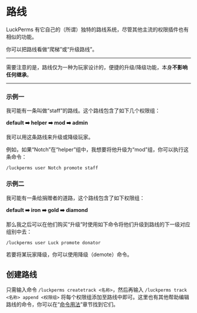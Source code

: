 # 路线

LuckPerms 有它自己的（所谓）独特的路线系统，尽管其他主流的权限插件也有相似的功能。

你可以把路线看做“爬梯”或“升级路线”。

* * *
需要注意的是，路线仅为一种为玩家设计的，便捷的升级/降级功能，本身**不影响任何继承**。
* * *

### 示例一

我可能有一条叫做“staff”的路线。这个路线包含了如下几个权限组：

**default ➡️ helper ➡️ mod ➡️ admin**

我可以用这条路线来升级或降级玩家。

例如，如果“Notch”在“helper”组中，我想要将他升级为“mod”组，你可以执行这条命令：

`/luckperms user Notch promote staff`

### 示例二

我可能有一条给捐赠者的道路，这个路线包含了如下权限组：

**default ➡️ iron ➡️ gold ➡️ diamond**

那么我之后可以在他们购买“升级”时使用如下命令将他们升级到路线的下一级对应组别中去：

`/luckperms user Luck promote donator`

若要将某玩家降级，你可以使用降级（demote）命令。

## 创建路线

只需输入命令 `/luckperms createtrack <名称>`，然后再输入 `/luckperms track <名称> append <权限组>` 将每个权限组添加至路线中即可。这里也有其他帮助编辑路线的命令，你可以在“[命令用法](command-usage.md)”章节找到它们。